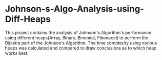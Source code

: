 # Johnson-s-Algo-Analysis-using-Diff-Heaps
This project contains the analysis of Johnson's Algorithm's performance using different heaps(Array, Binary, Binomial, Fibonacci) to perform the Dijkstra part of the Johnson's Algorithm. The time complexity using various heaps was calculated and compared to draw conclusions as to which heap works best.
